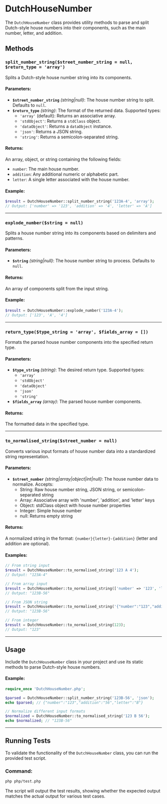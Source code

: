 # DutchHouseNumber

The `DutchHouseNumber` class provides utility methods to parse and split Dutch-style house numbers into their components, such as the main number, letter, and addition.

## Methods

### `split_number_string($street_number_string = null, $return_type = 'array')`

Splits a Dutch-style house number string into its components.

#### Parameters:
- **`$street_number_string`** *(string|null)*: The house number string to split. Defaults to `null`.
- **`$return_type`** *(string)*: The format of the returned data. Supported types:
  - `'array'` (default): Returns an associative array.
  - `'stdObject'`: Returns a `stdClass` object.
  - `'dataObject'`: Returns a `dataObject` instance.
  - `'json'`: Returns a JSON string.
  - `'string'`: Returns a semicolon-separated string.

#### Returns:
An array, object, or string containing the following fields:
- `number`: The main house number.
- `addition`: Any additional numeric or alphabetic part.
- `letter`: A single letter associated with the house number.

#### Example:
```php
$result = DutchHouseNumber::split_number_string('123A-4', 'array');
// Output: ['number' => '123', 'addition' => '4', 'letter' => 'A']
```

---

### `explode_number($string = null)`

Splits a house number string into its components based on delimiters and patterns.

#### Parameters:
- **`$string`** *(string|null)*: The house number string to process. Defaults to `null`.

#### Returns:
An array of components split from the input string.

#### Example:
```php
$result = DutchHouseNumber::explode_number('123A-4');
// Output: ['123', 'A', '4']
```

---

### `return_type($type_string = 'array', $fields_array = [])`

Formats the parsed house number components into the specified return type.

#### Parameters:
- **`$type_string`** *(string)*: The desired return type. Supported types:
  - `'array'`
  - `'stdObject'`
  - `'dataObject'`
  - `'json'`
  - `'string'`
- **`$fields_array`** *(array)*: The parsed house number components.

#### Returns:
The formatted data in the specified type.

---

### `to_normalised_string($street_number = null)`

Converts various input formats of house number data into a standardized string representation.

#### Parameters:
- **`$street_number`** *(string|array|object|int|null)*: The house number data to normalize. Accepts:
  - String: Raw house number string, JSON string, or semicolon-separated string
  - Array: Associative array with 'number', 'addition', and 'letter' keys
  - Object: stdClass object with house number properties
  - Integer: Simple house number
  - null: Returns empty string

#### Returns:
A normalized string in the format: `{number}{letter}-{addition}` (letter and addition are optional).

#### Examples:
```php
// From string input
$result = DutchHouseNumber::to_normalised_string('123 A 4');
// Output: "123A-4"

// From array input
$result = DutchHouseNumber::to_normalised_string(['number' => '123', 'letter' => 'B', 'addition' => '56']);
// Output: "123B-56"

// From JSON string
$result = DutchHouseNumber::to_normalised_string('{"number":"123","addition":"56","letter":"B"}');
// Output: "123B-56"

// From integer
$result = DutchHouseNumber::to_normalised_string(123);
// Output: "123"
```

---

## Usage

Include the `DutchHouseNumber` class in your project and use its static methods to parse Dutch-style house numbers.

#### Example:
```php
require_once 'DutchHouseNumber.php';

$parsed = DutchHouseNumber::split_number_string('123B-56', 'json');
echo $parsed; // {"number":"123","addition":"56","letter":"B"}

// Normalize different input formats
$normalized = DutchHouseNumber::to_normalised_string('123 B 56');
echo $normalized; // "123B-56"
```

---

## Running Tests

To validate the functionality of the `DutchHouseNumber` class, you can run the provided test script. 

### Command:
```bash
php php/test.php
```

The script will output the test results, showing whether the expected output matches the actual output for various test cases.
